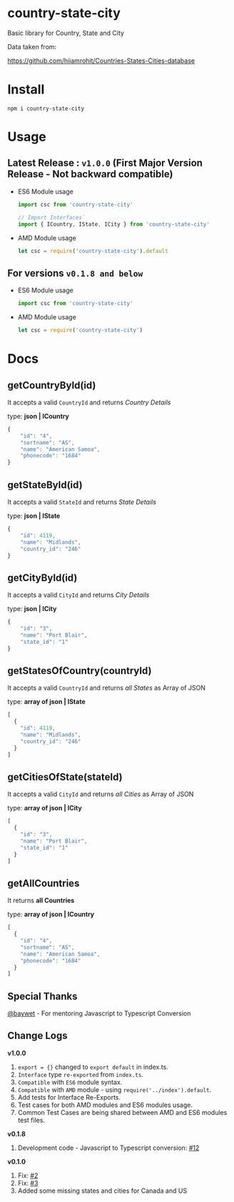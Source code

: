 country-state-city
==============================
Basic library for Country, State and City

Data taken from:

https://github.com/hiiamrohit/Countries-States-Cities-database

# Install
`npm i country-state-city`

# Usage

## Latest Release : `v1.0.0` (First Major Version Release - Not backward compatible)
  - ES6 Module usage
   
     ```js
     import csc from 'country-state-city'

     // Import Interfaces`
     import { ICountry, IState, ICity } from 'country-state-city'
     ```
  - AMD Module usage
  
    ```js
    let csc = require('country-state-city').default
    ```


## For versions `v0.1.8 and below`

  - ES6 Module usage
   
     ```js
     import csc from 'country-state-city'
     ```

  - AMD Module usage
  
    ```js
    let csc = require('country-state-city')
    ```

# Docs

getCountryById(id)
---------------

It accepts a valid `CountryId` and   returns *Country Details*

type: **json | ICountry**

```js
{
	"id": "4",
	"sortname": "AS",
	"name": "American Samoa",
	"phonecode": "1684"
}
```

getStateById(id)
---------------

It accepts a valid `StateId` and   returns *State Details*

type: **json | IState**

```js
{
	"id": 4119,
	"name": "Midlands",
	"country_id": "246"
}
```

getCityById(id)
---------------

It accepts a valid `CityId` and   returns *City Details*

type: **json | ICity**

```js
{
	"id": "3",
	"name": "Port Blair",
	"state_id": "1"
}
```

getStatesOfCountry(countryId)
---------------

It accepts a valid `CountryId` and   returns *all States* as Array of JSON

type: **array of json | IState**

```js
[
  {
    "id": 4119,
    "name": "Midlands",
    "country_id": "246"
  }
]

```
getCitiesOfState(stateId)
---------------

It accepts a valid `CityId` and   returns *all Cities* as Array of JSON

type: **array of json | ICity**

```js
[
  {
    "id": "3",
    "name": "Port Blair",
    "state_id": "1"
  }
]

```

getAllCountries
---------------
It returns **all Countries**

type: **array of json | ICountry**

```js
[
  {
    "id": "4",
    "sortname": "AS",
    "name": "American Samoa",
    "phonecode": "1684"
  }
]
```

Special Thanks
---------------

[@baywet](https://github.com/baywet) - For mentoring Javascript to Typescript Conversion

Change Logs
---------------

**v1.0.0**

1. `export = {}` changed to `export default` in index.ts.
2. `Interface` type `re-exported` from `index.ts`.
3. `Compatible` with `ES6` module syntax.
4. `Compatible` with `AMD` module - using `require('../index').default`.
5. Add tests for Interface Re-Exports.
6. Test cases for both AMD modules and ES6 modules usage.
7. Common Test Cases are being shared between AMD and ES6 modules test files.

**v0.1.8**
1. Development code - Javascript to Typescript conversion: [#12](https://github.com/harpreetkhalsagtbit/country-state-city/pull/12)

**v0.1.0**
1. Fix: [#2](https://github.com/harpreetkhalsagtbit/country-state-city/issues/2)
2. Fix: [#3](https://github.com/harpreetkhalsagtbit/country-state-city/issues/3)
3. Added some missing states and cities for Canada and US
